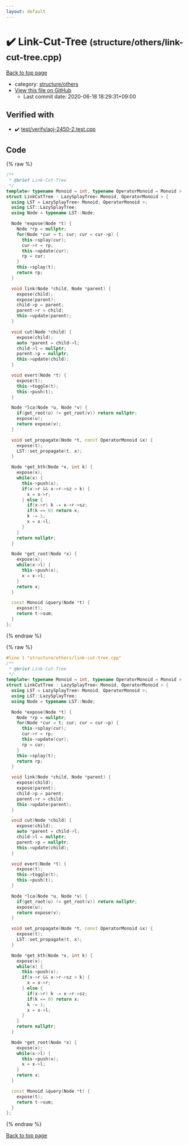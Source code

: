 ```yaml
---
layout: default
---
```


<!-- mathjax config similar to math.stackexchange -->
<script type="text/javascript" async
  src="https://cdnjs.cloudflare.com/ajax/libs/mathjax/2.7.5/MathJax.js?config=TeX-MML-AM_CHTML">
</script>
<script type="text/x-mathjax-config">
  MathJax.Hub.Config({
    TeX: { equationNumbers: { autoNumber: "AMS" }},
    tex2jax: {
      inlineMath: [ ['$','$'] ],
      processEscapes: true
    },
    "HTML-CSS": { matchFontHeight: false },
    displayAlign: "left",
    displayIndent: "2em"
  });
</script>

<script type="text/javascript" src="https://cdnjs.cloudflare.com/ajax/libs/jquery/3.4.1/jquery.min.js"></script>
<script src="https://cdn.jsdelivr.net/npm/jquery-balloon-js@1.1.2/jquery.balloon.min.js" integrity="sha256-ZEYs9VrgAeNuPvs15E39OsyOJaIkXEEt10fzxJ20+2I=" crossorigin="anonymous"></script>
<script type="text/javascript" src="../../../assets/js/copy-button.js"></script>
<link rel="stylesheet" href="../../../assets/css/copy-button.css" />


# :heavy_check_mark: Link-Cut-Tree <small>(structure/others/link-cut-tree.cpp)</small>

<a href="../../../index.html">Back to top page</a>

* category: <a href="../../../index.html#40d73e22b7d986e3399449c25c8b23a1">structure/others</a>
* <a href="{{ site.github.repository_url }}/blob/master/structure/others/link-cut-tree.cpp">View this file on GitHub</a>
    - Last commit date: 2020-06-18 18:29:31+09:00




## Verified with

* :heavy_check_mark: <a href="../../../verify/test/verify/aoj-2450-2.test.cpp.html">test/verify/aoj-2450-2.test.cpp</a>


## Code

<a id="unbundled"></a>
{% raw %}
```cpp
/**
 * @brief Link-Cut-Tree
 */
template< typename Monoid = int, typename OperatorMonoid = Monoid >
struct LinkCutTree : LazySplayTree< Monoid, OperatorMonoid > {
  using LST = LazySplayTree< Monoid, OperatorMonoid >;
  using LST::LazySplayTree;
  using Node = typename LST::Node;

  Node *expose(Node *t) {
    Node *rp = nullptr;
    for(Node *cur = t; cur; cur = cur->p) {
      this->splay(cur);
      cur->r = rp;
      this->update(cur);
      rp = cur;
    }
    this->splay(t);
    return rp;
  }

  void link(Node *child, Node *parent) {
    expose(child);
    expose(parent);
    child->p = parent;
    parent->r = child;
    this->update(parent);
  }

  void cut(Node *child) {
    expose(child);
    auto *parent = child->l;
    child->l = nullptr;
    parent->p = nullptr;
    this->update(child);
  }

  void evert(Node *t) {
    expose(t);
    this->toggle(t);
    this->push(t);
  }

  Node *lca(Node *u, Node *v) {
    if(get_root(u) != get_root(v)) return nullptr;
    expose(u);
    return expose(v);
  }

  void set_propagate(Node *t, const OperatorMonoid &x) {
    expose(t);
    LST::set_propagate(t, x);
  }

  Node *get_kth(Node *x, int k) {
    expose(x);
    while(x) {
      this->push(x);
      if(x->r && x->r->sz > k) {
        x = x->r;
      } else {
        if(x->r) k -= x->r->sz;
        if(k == 0) return x;
        k -= 1;
        x = x->l;
      }
    }
    return nullptr;
  }

  Node *get_root(Node *x) {
    expose(x);
    while(x->l) {
      this->push(x);
      x = x->l;
    }
    return x;
  }

  const Monoid &query(Node *t) {
    expose(t);
    return t->sum;
  }
};

```
{% endraw %}

<a id="bundled"></a>
{% raw %}
```cpp
#line 1 "structure/others/link-cut-tree.cpp"
/**
 * @brief Link-Cut-Tree
 */
template< typename Monoid = int, typename OperatorMonoid = Monoid >
struct LinkCutTree : LazySplayTree< Monoid, OperatorMonoid > {
  using LST = LazySplayTree< Monoid, OperatorMonoid >;
  using LST::LazySplayTree;
  using Node = typename LST::Node;

  Node *expose(Node *t) {
    Node *rp = nullptr;
    for(Node *cur = t; cur; cur = cur->p) {
      this->splay(cur);
      cur->r = rp;
      this->update(cur);
      rp = cur;
    }
    this->splay(t);
    return rp;
  }

  void link(Node *child, Node *parent) {
    expose(child);
    expose(parent);
    child->p = parent;
    parent->r = child;
    this->update(parent);
  }

  void cut(Node *child) {
    expose(child);
    auto *parent = child->l;
    child->l = nullptr;
    parent->p = nullptr;
    this->update(child);
  }

  void evert(Node *t) {
    expose(t);
    this->toggle(t);
    this->push(t);
  }

  Node *lca(Node *u, Node *v) {
    if(get_root(u) != get_root(v)) return nullptr;
    expose(u);
    return expose(v);
  }

  void set_propagate(Node *t, const OperatorMonoid &x) {
    expose(t);
    LST::set_propagate(t, x);
  }

  Node *get_kth(Node *x, int k) {
    expose(x);
    while(x) {
      this->push(x);
      if(x->r && x->r->sz > k) {
        x = x->r;
      } else {
        if(x->r) k -= x->r->sz;
        if(k == 0) return x;
        k -= 1;
        x = x->l;
      }
    }
    return nullptr;
  }

  Node *get_root(Node *x) {
    expose(x);
    while(x->l) {
      this->push(x);
      x = x->l;
    }
    return x;
  }

  const Monoid &query(Node *t) {
    expose(t);
    return t->sum;
  }
};

```
{% endraw %}

<a href="../../../index.html">Back to top page</a>

